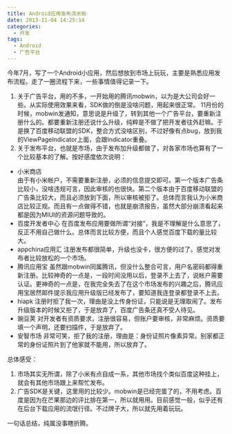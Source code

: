 ```yaml
---
title: Android应用发布流水帐
date: 2013-11-04 14:25:14
categories:
  - 开发
tags:
  - Android
  - 广告平台
---
```

今年7月，写了一个Android小应用，然后想放到市场上玩玩，主要是熟悉应用发布流程。走了一圈流程下来，一些事情值得记录一下。

  1. 关于广告平台，用的不多，一开始用的腾讯mobwin，以为是大公司会好一些。从实际使用效果来看，SDK做的倒是没啥问题，用起来很正常。
  11月份的时候，mobwin发通知，意思说是升级了，转到其他一个广告平台，要重新注册什么的。都要重新注册还说什么升级，纯粹是不做了把开发者往外赶嘛。于是换了百度移动联盟的SDK，整合方式没啥区别，不过好像有点bug，放到我的ViewPageIndicator上面，会跟Indicator重叠。
  2. 关于发布平台，也就是市场，由于发布加升级都做了，对各家市场也算有了一个比较基本的了解。按好感度依次说明：
  * 小米商店  
    由于有小米帐户，不需要重新注册，必须的信息提交即可。第一个版本广告条比较小，没啥违规可言，因此审核的也很快。第二个版本由于百度移动联盟的广告条比较大，而且必须放到下面，所以审核被拒了。总体而言我认为小米商店比较正规。而且有一点做得不错，也就是崩溃报告，虽然大部分崩溃看起来都是因为MIUI的资源问题导致的。
  * 百度开发者中心
    在百度发布应用要做所谓“对接”，我是不理解是什么意思了，反正不用自己做什么。总体而言比较方便，而且个人感觉百度下载的量比较大。
  * appchina应用汇
    注册发布都很简单，升级也没卡，很方便的过了。感觉对发布者比较放松的一个市场。
  * 腾讯应用宝
    虽然跟mobwin同属腾讯，但没什么整合可言，用户名密码都得重新注册。比较神奇的一点是，一段时间没用以后，登录不上去了，说帐户需要认证。更神奇的一点是，在我完全失去了在这个市场发布的兴趣之后，腾讯应用宝居然邮件提示我应用升级版已经发布了，要知道我连登录都登录不上去。
  * hiapk
    注册时拒了我一次，理由是没上传身份证，只能说是无理取闹了。发布升级版本的时候又拒了，于是放弃了，百度广告条还真不受人待见。
  * 豌豆荚
    对开发者有资质要求，注册很容易，但账户要审核，非常麻烦。资质要填一个声明，还要扫描件，于是放弃了。
  * 安智市场
    非常可笑，拒了我的注册，理由是：身份证照片像素异常。别家都正常的身份证照片到了他家就不能用，所以放弃了。

总体感受：
1. 市场其实无所谓，除了小米有点自成一系，其他市场找个类似百度这种挂上，就会有其他市场跟上来帮忙发布。
2. 广告SDK是关键，这里用的比较少。mobwin是已经完蛋了的，不用考虑。百度是因为在芒果那边的评比排在第一，所以就用用。目前感觉一般，似乎还有在后台下载应用的流氓行径。不过牌子大，所以就先用着玩玩。

一句话总结，纯属没事瞎折腾。

